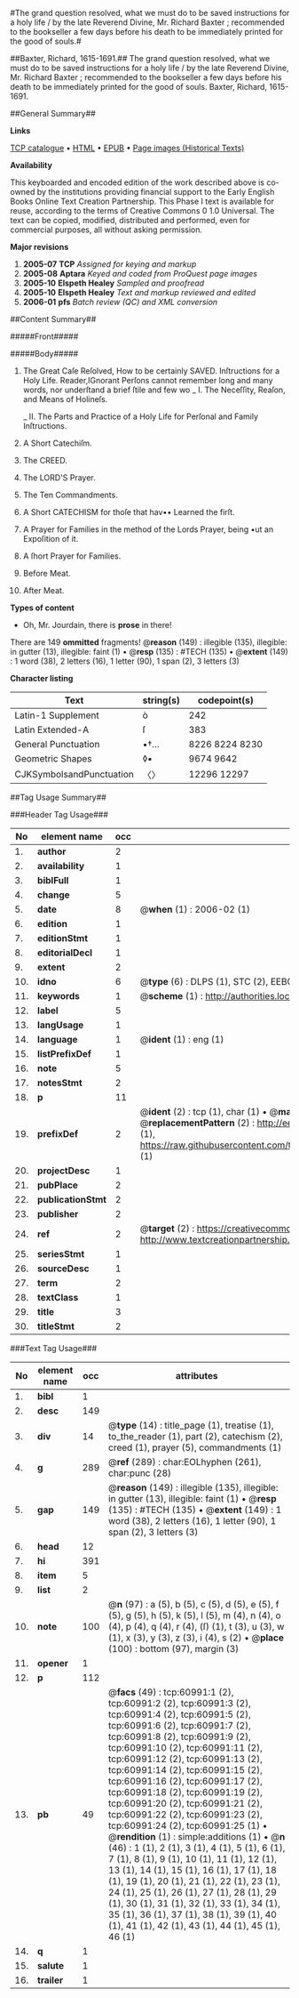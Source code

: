#The grand question resolved, what we must do to be saved instructions for a holy life / by the late Reverend Divine, Mr. Richard Baxter ; recommended to the bookseller a few days before his death to be immediately printed for the good of souls.#

##Baxter, Richard, 1615-1691.##
The grand question resolved, what we must do to be saved instructions for a holy life / by the late Reverend Divine, Mr. Richard Baxter ; recommended to the bookseller a few days before his death to be immediately printed for the good of souls.
Baxter, Richard, 1615-1691.

##General Summary##

**Links**

[TCP catalogue](http://www.ota.ox.ac.uk/tcp/)  • 
[HTML](http://tei.it.ox.ac.uk/tcp/Texts-HTML/free/A26/A26936.html)  • 
[EPUB](http://tei.it.ox.ac.uk/tcp/Texts-EPUB/free/A26/A26936.epub) • 
[Page images (Historical Texts)](https://data.historicaltexts.jisc.ac.uk/view?pubId=eebo-12390784e&pageId=eebo-12390784e-60991-1)

**Availability**

This keyboarded and encoded edition of the
	       work described above is co-owned by the institutions
	       providing financial support to the Early English Books
	       Online Text Creation Partnership. This Phase I text is
	       available for reuse, according to the terms of Creative
	       Commons 0 1.0 Universal. The text can be copied,
	       modified, distributed and performed, even for
	       commercial purposes, all without asking permission.

**Major revisions**

1. __2005-07__ __TCP__ *Assigned for keying and markup*
1. __2005-08__ __Aptara__ *Keyed and coded from ProQuest page images*
1. __2005-10__ __Elspeth Healey__ *Sampled and proofread*
1. __2005-10__ __Elspeth Healey__ *Text and markup reviewed and edited*
1. __2006-01__ __pfs__ *Batch review (QC) and XML conversion*

##Content Summary##

#####Front#####

#####Body#####

1. The Great Caſe Reſolved,
How to be certainly SAVED.
Inſtructions for a Holy Life.
Reader,IGnorant Perſons cannot remember long and
many words, nor underſtand a brief ſtile
and few wo
    _ I. The Neceſſity, Reaſon, and
Means of Holineſs.

    _ II. The Parts and Practice of a Holy Life for
Perſonal and Family Inſtructions.

1. A Short Catechiſm.

1. The CREED.

1. The LORD'S Prayer.

1. The Ten Commandments.

1. A Short CATECHISM for thoſe that hav••
Learned the firſt.

1. A Prayer for Families in the method of the Lords
Prayer, being •ut an Expoſition of it.

1. A ſhort Prayer for Families.

1. Before Meat.

1. After Meat.

**Types of content**

  * Oh, Mr. Jourdain, there is **prose** in there!

There are 149 **ommitted** fragments! 
 @__reason__ (149) : illegible (135), illegible: in gutter (13), illegible: faint (1)  •  @__resp__ (135) : #TECH (135)  •  @__extent__ (149) : 1 word (38), 2 letters (16), 1 letter (90), 1 span (2), 3 letters (3)

**Character listing**


|Text|string(s)|codepoint(s)|
|---|---|---|
|Latin-1 Supplement|ò|242|
|Latin Extended-A|ſ|383|
|General Punctuation|•†…|8226 8224 8230|
|Geometric Shapes|◊▪|9674 9642|
|CJKSymbolsandPunctuation|〈〉|12296 12297|

##Tag Usage Summary##

###Header Tag Usage###

|No|element name|occ|attributes|
|---|---|---|---|
|1.|__author__|2||
|2.|__availability__|1||
|3.|__biblFull__|1||
|4.|__change__|5||
|5.|__date__|8| @__when__ (1) : 2006-02 (1)|
|6.|__edition__|1||
|7.|__editionStmt__|1||
|8.|__editorialDecl__|1||
|9.|__extent__|2||
|10.|__idno__|6| @__type__ (6) : DLPS (1), STC (2), EEBO-CITATION (1), OCLC (1), VID (1)|
|11.|__keywords__|1| @__scheme__ (1) : http://authorities.loc.gov/ (1)|
|12.|__label__|5||
|13.|__langUsage__|1||
|14.|__language__|1| @__ident__ (1) : eng (1)|
|15.|__listPrefixDef__|1||
|16.|__note__|5||
|17.|__notesStmt__|2||
|18.|__p__|11||
|19.|__prefixDef__|2| @__ident__ (2) : tcp (1), char (1)  •  @__matchPattern__ (2) : ([0-9\-]+):([0-9IVX]+) (1), (.+) (1)  •  @__replacementPattern__ (2) : http://eebo.chadwyck.com/downloadtiff?vid=$1&page=$2 (1), https://raw.githubusercontent.com/textcreationpartnership/Texts/master/tcpchars.xml#$1 (1)|
|20.|__projectDesc__|1||
|21.|__pubPlace__|2||
|22.|__publicationStmt__|2||
|23.|__publisher__|2||
|24.|__ref__|2| @__target__ (2) : https://creativecommons.org/publicdomain/zero/1.0/ (1), http://www.textcreationpartnership.org/docs/. (1)|
|25.|__seriesStmt__|1||
|26.|__sourceDesc__|1||
|27.|__term__|2||
|28.|__textClass__|1||
|29.|__title__|3||
|30.|__titleStmt__|2||


###Text Tag Usage###

|No|element name|occ|attributes|
|---|---|---|---|
|1.|__bibl__|1||
|2.|__desc__|149||
|3.|__div__|14| @__type__ (14) : title_page (1), treatise (1), to_the_reader (1), part (2), catechism (2), creed (1), prayer (5), commandments (1)|
|4.|__g__|289| @__ref__ (289) : char:EOLhyphen (261), char:punc (28)|
|5.|__gap__|149| @__reason__ (149) : illegible (135), illegible: in gutter (13), illegible: faint (1)  •  @__resp__ (135) : #TECH (135)  •  @__extent__ (149) : 1 word (38), 2 letters (16), 1 letter (90), 1 span (2), 3 letters (3)|
|6.|__head__|12||
|7.|__hi__|391||
|8.|__item__|5||
|9.|__list__|2||
|10.|__note__|100| @__n__ (97) : a (5), b (5), c (5), d (5), e (5), f (5), g (5), h (5), k (5), l (5), m (4), n (4), o (4), p (4), q (4), r (4), (ſ) (1), t (3), u (3), w (1), x (3), y (3), z (3), i (4), s (2)  •  @__place__ (100) : bottom (97), margin (3)|
|11.|__opener__|1||
|12.|__p__|112||
|13.|__pb__|49| @__facs__ (49) : tcp:60991:1 (2), tcp:60991:2 (2), tcp:60991:3 (2), tcp:60991:4 (2), tcp:60991:5 (2), tcp:60991:6 (2), tcp:60991:7 (2), tcp:60991:8 (2), tcp:60991:9 (2), tcp:60991:10 (2), tcp:60991:11 (2), tcp:60991:12 (2), tcp:60991:13 (2), tcp:60991:14 (2), tcp:60991:15 (2), tcp:60991:16 (2), tcp:60991:17 (2), tcp:60991:18 (2), tcp:60991:19 (2), tcp:60991:20 (2), tcp:60991:21 (2), tcp:60991:22 (2), tcp:60991:23 (2), tcp:60991:24 (2), tcp:60991:25 (1)  •  @__rendition__ (1) : simple:additions (1)  •  @__n__ (46) : 1 (1), 2 (1), 3 (1), 4 (1), 5 (1), 6 (1), 7 (1), 8 (1), 9 (1), 10 (1), 11 (1), 12 (1), 13 (1), 14 (1), 15 (1), 16 (1), 17 (1), 18 (1), 19 (1), 20 (1), 21 (1), 22 (1), 23 (1), 24 (1), 25 (1), 26 (1), 27 (1), 28 (1), 29 (1), 30 (1), 31 (1), 32 (1), 33 (1), 34 (1), 35 (1), 36 (1), 37 (1), 38 (1), 39 (1), 40 (1), 41 (1), 42 (1), 43 (1), 44 (1), 45 (1), 46 (1)|
|14.|__q__|1||
|15.|__salute__|1||
|16.|__trailer__|1||
